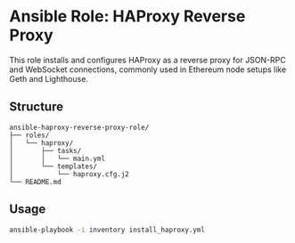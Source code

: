 # Ansible Role: HAProxy Reverse Proxy

This role installs and configures HAProxy as a reverse proxy for JSON-RPC and WebSocket connections,
commonly used in Ethereum node setups like Geth and Lighthouse.

## Structure
```
ansible-haproxy-reverse-proxy-role/
├── roles/
│   └── haproxy/
│       ├── tasks/
│       │   └── main.yml
│       └── templates/
│           └── haproxy.cfg.j2
└── README.md
```

## Usage
```bash
ansible-playbook -i inventory install_haproxy.yml
```

